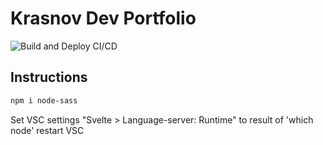 # Krasnov Dev Portfolio
![Build and Deploy CI/CD](https://github.com/Dennis-Krasnov/Portfolio/workflows/Build%20and%20Deploy%20CI/CD/badge.svg)

## Instructions
```bash
npm i node-sass
```
Set VSC settings "Svelte > Language-server: Runtime" to result of 'which node'
restart VSC